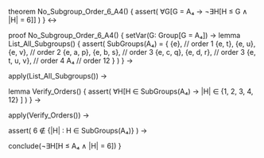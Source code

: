 theorem No_Subgroup_Order_6_A4() {
  assert(
    ∀G[G = A₄ → ¬∃H[H ≤ G ∧ |H| = 6]]
  )
} ↔

proof No_Subgroup_Order_6_A4() {
  setVar(G: Group[G = A₄]) →
  lemma List_All_Subgroups() {
    assert(
      SubGroups(A₄) = {
        {e},                    // order 1
        {e, t}, {e, u}, {e, v}, // order 2
        {e, a, p}, {e, b, s},   // order 3
        {e, c, q}, {e, d, r},   // order 3
        {e, t, u, v},           // order 4
        A₄                      // order 12
      }
    )
  } →
  
  apply(List_All_Subgroups()) →
  
  lemma Verify_Orders() {
    assert(
      ∀H[H ∈ SubGroups(A₄) → 
        |H| ∈ {1, 2, 3, 4, 12}
      ]
    )
  } →
  
  apply(Verify_Orders()) →
  
  assert(
    6 ∉ {|H| : H ∈ SubGroups(A₄)}
  ) →
  
  conclude(¬∃H[H ≤ A₄ ∧ |H| = 6])
}